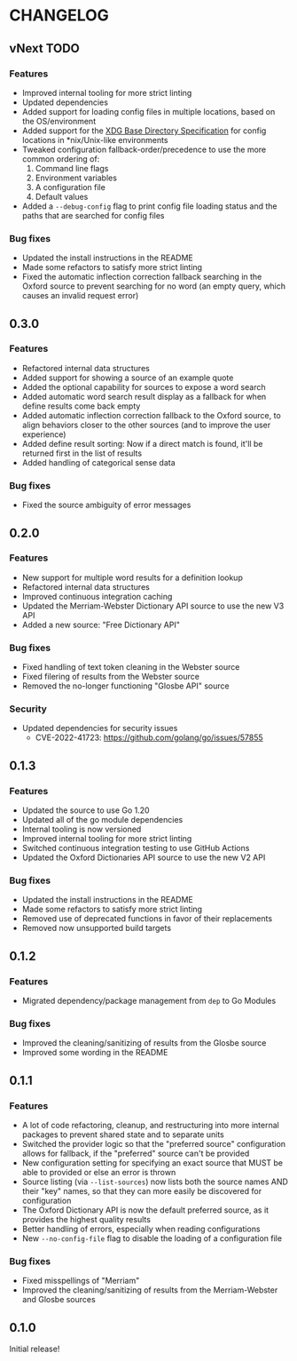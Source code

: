 # CHANGELOG

## vNext TODO

### Features

- Improved internal tooling for more strict linting
- Updated dependencies
- Added support for loading config files in multiple locations, based on the OS/environment
- Added support for the [XDG Base Directory Specification](https://specifications.freedesktop.org/basedir-spec/basedir-spec-latest.html) for config locations in *nix/Unix-like environments
- Tweaked configuration fallback-order/precedence to use the more common ordering of:
    1. Command line flags
    2. Environment variables
    3. A configuration file
    4. Default values
- Added a `--debug-config` flag to print config file loading status and the paths that are searched for config files

### Bug fixes

- Updated the install instructions in the README
- Made some refactors to satisfy more strict linting
- Fixed the automatic inflection correction fallback searching in the Oxford source to prevent searching for no word (an empty query, which causes an invalid request error)


## 0.3.0

### Features

- Refactored internal data structures
- Added support for showing a source of an example quote
- Added the optional capability for sources to expose a word search
- Added automatic word search result display as a fallback for when define results come back empty
- Added automatic inflection correction fallback to the Oxford source, to align behaviors closer to the other sources (and to improve the user experience)
- Added define result sorting: Now if a direct match is found, it'll be returned first in the list of results
- Added handling of categorical sense data

### Bug fixes

- Fixed the source ambiguity of error messages


## 0.2.0

### Features

- New support for multiple word results for a definition lookup
- Refactored internal data structures
- Improved continuous integration caching
- Updated the Merriam-Webster Dictionary API source to use the new V3 API
- Added a new source: "Free Dictionary API"

### Bug fixes

- Fixed handling of text token cleaning in the Webster source
- Fixed filering of results from the Webster source
- Removed the no-longer functioning "Glosbe API" source

### Security

- Updated dependencies for security issues
    - CVE-2022-41723: https://github.com/golang/go/issues/57855


## 0.1.3

### Features

- Updated the source to use Go 1.20
- Updated all of the go module dependencies
- Internal tooling is now versioned
- Improved internal tooling for more strict linting
- Switched continuous integration testing to use GitHub Actions
- Updated the Oxford Dictionaries API source to use the new V2 API

### Bug fixes

- Updated the install instructions in the README
- Made some refactors to satisfy more strict linting
- Removed use of deprecated functions in favor of their replacements
- Removed now unsupported build targets


## 0.1.2

### Features

- Migrated dependency/package management from `dep` to Go Modules

### Bug fixes

- Improved the cleaning/sanitizing of results from the Glosbe source
- Improved some wording in the README


## 0.1.1

### Features

- A lot of code refactoring, cleanup, and restructuring into more internal packages to prevent shared state and to separate units
- Switched the provider logic so that the "preferred source" configuration allows for fallback, if the "preferred" source can't be provided
- New configuration setting for specifying an exact source that MUST be able to provided or else an error is thrown
- Source listing (via `--list-sources`) now lists both the source names AND their "key" names, so that they can more easily be discovered for configuration
- The Oxford Dictionary API is now the default preferred source, as it provides the highest quality results
- Better handling of errors, especially when reading configurations
- New `--no-config-file` flag to disable the loading of a configuration file

### Bug fixes

- Fixed misspellings of "Merriam"
- Improved the cleaning/sanitizing of results from the Merriam-Webster and Glosbe sources


## 0.1.0

Initial release!
